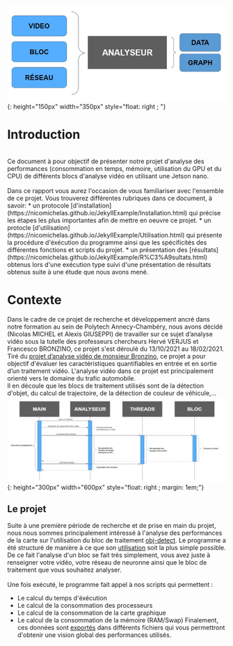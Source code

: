 ---
---
![alt](Procss.JPG){: height="150px" width="350px" style="float: right ; "}

# Introduction
<br>
Ce document à pour objectif de présenter notre projet d'analyse des performances (consommation en temps, mémoire, utilisation du GPU et du CPU) de différents blocs d'analyse vidéo en utilisant une Jetson nano.
<br>
<br>Dans ce rapport vous aurez l'occasion de vous familiariser avec l'ensemble de ce projet.
Vous trouverez différentes rubriques dans ce document, à savoir:
* un protocole [d'installation](https://nicomichelas.github.io/JekyllExample/Installation.html) qui précise les étapes les plus importantes afin de mettre en oeuvre ce projet.
* un protocle [d'utilisation](https://nicomichelas.github.io/JekyllExample/Utilisation.html) qui présente la procédure d'éxécution du programme ainsi que les spécificités des différentes fonctions et scripts du projet.
* un présentation des [résultats](https://nicomichelas.github.io/JekyllExample/R%C3%A9sultats.html) obtenus lors d'une exécution type suivi d'une présentation de résultats obtenus suite à une étude que nous avons mené.

# Contexte
Dans le cadre de ce projet de recherche et développement ancré dans notre formation au sein de Polytech Annecy-Chambéry, nous avons décidé (Nicolas MICHEL et Alexis GIUSEPPI) de travailler sur ce sujet d’analyse vidéo sous la tutelle des professeurs chercheurs Hervé VERJUS et Francesco BRONZINO, ce projet s'est déroulé du 13/10/2021 au 18/02/2021.  
Tiré du [projet d’analyse vidéo de monsieur Bronzino](https://github.com/USMB-NS/VideoAnalyticsRD), ce projet a pour objectif d'évaluer les caractéristiques quantifiables en entrée et en sortie d’un traitement vidéo. L'analyse vidéo dans ce projet est principalement orienté vers le domaine du trafic automobile.
<br>Il en découle que les blocs de traitement utilisés sont de la détection d'objet, du calcul de trajectoire, de la détection de couleur de véhicule,...
![alt](Processus.JPG){: height="300px" width="600px" style="float: right ; margin: 1em;"}
## Le projet

Suite à une première période de recherche et de prise en main du projet, nous nous sommes principalement intéressé à l'analyse des performances de la carte sur l'utilisation du bloc de traitement [obj-detect](https://github.com/USMB-NS/VideoAnalyticsRD/blob/master/blocks/obj_detect.py). 
Le programme a été structuré de manière à ce que son [utilisation](https://nicomichelas.github.io/JekyllExample/Installation.html) soit la plus simple possible. 
<br>De ce fait l'analyse d'un bloc se fait très simplement, vous avez juste à renseigner votre vidéo, votre réseau de neuronne ainsi que le bloc de traitement que vous souhaitez analyser. 
<br><br>Une fois exécuté, le programme fait appel à nos scripts qui permettent :
* Le calcul du temps d'éxécution 
* Le calcul de la consommation des processeurs
* Le calcul de la consommation de la carte graphique
* Le calcul de la consommation de la mémoire (RAM/Swap)
Finalement, ces données sont [exportés](https://nicomichelas.github.io/JekyllExample/Installation.html) dans différents fichiers qui vous permettront d'obtenir une vision global des performances utilisés.

